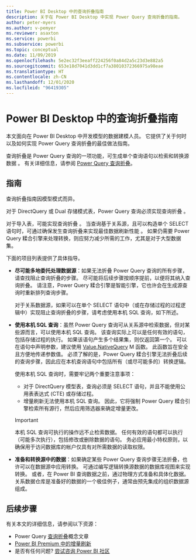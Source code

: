 ```yaml
---
title: Power BI Desktop 中的查询折叠指南
description: 关于在 Power BI Desktop 中实现 Power Query 查询折叠的指南。
author: peter-myers
ms.author: v-pemyer
ms.reviewer: asaxton
ms.service: powerbi
ms.subservice: powerbi
ms.topic: conceptual
ms.date: 11/09/2019
ms.openlocfilehash: 5e2ec32f3eeaff224256f0a84d2a5c23d3e882a5
ms.sourcegitcommit: 653e18d7041d3dd1cf7a38010372366975a98eae
ms.translationtype: HT
ms.contentlocale: zh-CN
ms.lasthandoff: 12/01/2020
ms.locfileid: "96419305"
---
```

# <a name="query-folding-guidance-in-power-bi-desktop"></a>Power BI Desktop 中的查询折叠指南

本文面向在 Power BI Desktop 中开发模型的数据建模人员。 它提供了关于何时以及如何实现 Power Query 查询折叠的最佳做法指南。

查询折叠是 Power Query 查询的一项功能，可生成单个查询语句以检索和转换源数据  。 有关详细信息，请参阅 [Power Query 查询折叠](/power-query/power-query-folding)。

## <a name="guidance"></a>指南

查询折叠指南因模型模式而异。

对于 DirectQuery 或 Dual 存储模式表，Power Query 查询必须实现查询折叠   。

对于导入表，可能实现查询折叠  。 当查询基于关系源，且可以构造单个 SELECT 语句时，可通过确保发生查询折叠来实现最佳数据刷新性能  。 如果仍需要 Power Query 糅合引擎来处理转换，则应努力减少所需的工作，尤其是对于大型数据集。

下面的项目列表提供了具体指导。

- **尽可能多地委托处理数据源**：如果无法折叠 Power Query 查询的所有步骤，请查找阻止查询折叠的步骤。 尽可能将后续步骤按顺序提前，以便将其纳入查询折叠。 请注意，Power Query 糅合引擎是智能引擎，它也许会在生成源查询时重新排列查询步骤。

    对于关系数据源，如果可以在单个 SELECT 语句中（或在存储过程的过程逻辑中）实现阻止查询折叠的步骤，请考虑使用本机 SQL 查询，如下所述。

- **使用本机 SQL 查询**：虽然 Power Query 查询可从关系源中检索数据，但对某些源而言，可以使用本机 SQL 查询。 该查询实际上可以是任何有效的语句，包括存储过程的执行。 如果该语句产生多个结果集，则仅返回第一个。 可以在语句中声明参数，建议使用 [ Value.NativeQuery](/powerquery-m/value-nativequery) M 函数。 此函数旨在安全且方便地传递参数值。 必须了解的是，Power Query 糅合引擎无法折叠后续的查询步骤，因此应在本机查询语句中包括所有（或尽可能多的）转换逻辑。

    使用本机 SQL 查询时，需要牢记两个重要注意事项：

    - 对于 DirectQuery 模型表，查询必须是 SELECT 语句，并且不能使用公用表表达式 (CTE) 或存储过程。
    - 增量刷新无法使用本机 SQL 查询。 因此，它将强制 Power Query 糅合引擎检索所有源行，然后应用筛选器来确定增量更改。

    > [!IMPORTANT]
    > 本机 SQL 查询可执行的操作远不止检索数据。 任何有效的语句都可以执行（可能多次执行），包括修改或删除数据的语句。 务必应用最小特权原则，以确保用于访问数据库的帐户仅具有对所需数据的读取权限。

- **准备和转换源中的数据**：如果确定某些 Power Query 查询步骤无法折叠，也许可以在数据源中应用转换。 可通过编写逻辑转换源数据的数据库视图来实现转换。 或者，在 Power BI 查询数据之前，通过物理方式准备和具体化数据。 关系数据仓库是准备好的数据的一个极佳例子，通常由预先集成的组织数据源组成。

## <a name="next-steps"></a>后续步骤

有关本文的详细信息，请参阅以下资源：

- Power Query [查询折叠](/power-query/power-query-folding)概念文章
- [Power BI Premium 中的增量刷新](../admin/service-premium-incremental-refresh.md)
- 是否有任何问题? [尝试咨询 Power BI 社区](https://community.powerbi.com/)
